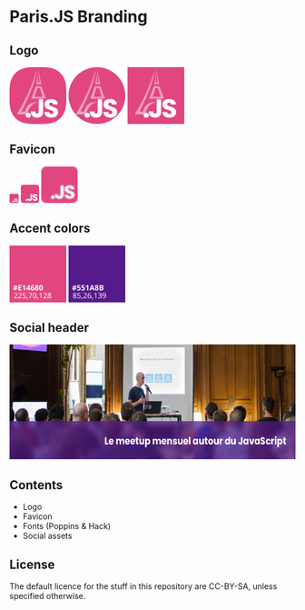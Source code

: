 # Paris.JS Branding

## Logo

<img src="./logo/ParisJS-Squircle.svg" alt="ParisJS" width="100" height="100" />
<img src="./logo/ParisJS-Circle.svg" alt="ParisJS" width="100" height="100" />
<img src="./logo/ParisJS-Plain.svg" alt="ParisJS" width="100" height="100" />

## Favicon

<img src="./favicon/favicon.svg" alt=".JS" width="16" height="16" />
<img src="./favicon/favicon.svg" alt=".JS" width="32" height="32" />
<img src="./favicon/favicon.svg" alt=".JS" width="64" height="64" />

## Accent colors

<img src="./colors/E14680.svg" alt="Pink" width="100" height="100" />

<img src="./colors/551A8B.svg" alt="Purple" width="100" height="100" />

## Social header

<img src="./social/Header.png" alt="Social" width="598" height="202" />


## Contents

- Logo
- Favicon
- Fonts (Poppins & Hack)
- Social assets

## License

The default licence for the stuff in this repository are CC-BY-SA, unless specified otherwise.

